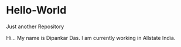 # Hello-World
Just another Repository

Hi... My name is Dipankar Das. I am currently working in Allstate India.
